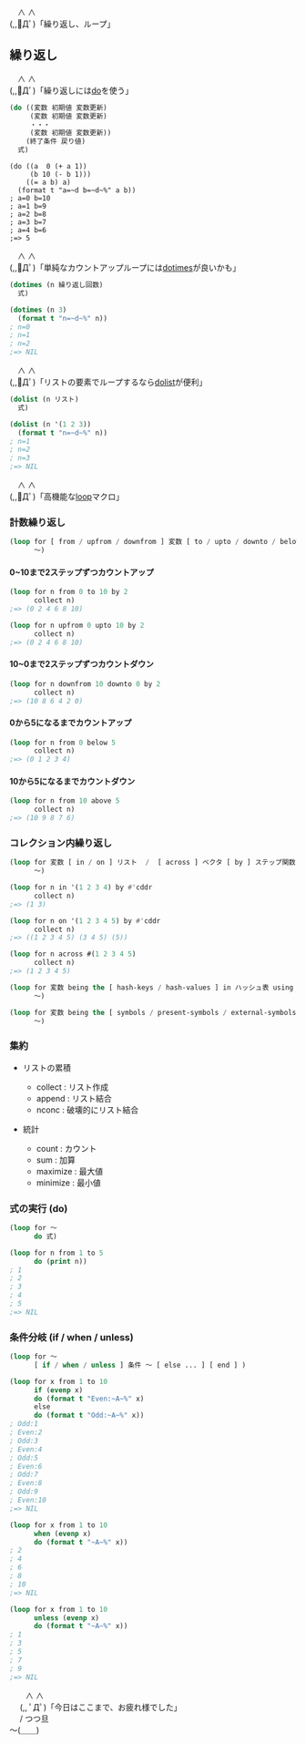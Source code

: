 　∧ ∧  
(,,ﾟДﾟ)「繰り返し、ループ」

## 繰り返し

　∧ ∧  
(,,ﾟДﾟ)「繰り返しには[do](http://www.lispworks.com/documentation/HyperSpec/Body/m_do_do.htm)を使う」

```lisp
(do ((変数 初期値 変数更新)
     (変数 初期値 変数更新)
     ・・・
     (変数 初期値 変数更新))
    (終了条件 戻り値)
  式)
```

```
(do ((a  0 (+ a 1))
     (b 10 (- b 1)))
    ((= a b) a)
  (format t "a=~d b=~d~%" a b))
; a=0 b=10
; a=1 b=9
; a=2 b=8
; a=3 b=7
; a=4 b=6
;=> 5
```

　∧ ∧  
(,,ﾟДﾟ)「単純なカウントアップループには[dotimes](http://www.lispworks.com/documentation/HyperSpec/Body/m_dotime.htm)が良いかも」

```lisp
(dotimes (n 繰り返し回数)
  式)
```

```lisp
(dotimes (n 3)
  (format t "n=~d~%" n))
; n=0
; n=1
; n=2
;=> NIL
```

　∧ ∧  
(,,ﾟДﾟ)「リストの要素でループするなら[dolist](http://www.lispworks.com/documentation/HyperSpec/Body/m_dolist.htm)が便利」

```lisp
(dolist (n リスト)
  式)
```

```lisp
(dolist (n '(1 2 3))
  (format t "n=~d~%" n))
; n=1
; n=2
; n=3
;=> NIL
```

　∧ ∧  
(,,ﾟДﾟ)「高機能な[loop](http://www.lispworks.com/documentation/HyperSpec/Body/m_loop.htm)マクロ」

### 計数繰り返し

```lisp
(loop for [ from / upfrom / downfrom ] 変数 [ to / upto / downto / below / above ] [ by ] ステップ数
      〜)
```

#### 0~10まで2ステップずつカウントアップ

```lisp
(loop for n from 0 to 10 by 2
      collect n)
;=> (0 2 4 6 8 10)
```

```lisp
(loop for n upfrom 0 upto 10 by 2
      collect n)
;=> (0 2 4 6 8 10)
```

#### 10~0まで2ステップずつカウントダウン

```lisp
(loop for n downfrom 10 downto 0 by 2
      collect n)
;=> (10 8 6 4 2 0)
```

#### 0から5になるまでカウントアップ

```lisp
(loop for n from 0 below 5
      collect n)
;=> (0 1 2 3 4)
```

#### 10から5になるまでカウントダウン

```lisp
(loop for n from 10 above 5
      collect n) 
;=> (10 9 8 7 6)
```

### コレクション内繰り返し

```lisp
(loop for 変数 [ in / on ] リスト  /  [ across ] ベクタ [ by ] ステップ関数
      〜)
```

```lisp
(loop for n in '(1 2 3 4) by #'cddr
      collect n)
;=> (1 3)
```

```lisp
(loop for n on '(1 2 3 4 5) by #'cddr
      collect n)
;=> ((1 2 3 4 5) (3 4 5) (5))
```

```lisp
(loop for n across #(1 2 3 4 5)
      collect n)
;=> (1 2 3 4 5)
```

```lisp
(loop for 変数 being the [ hash-keys / hash-values ] in ハッシュ表 using [ hash-value / hash-key ] 変数
      〜)
```

```lisp
(loop for 変数 being the [ symbols / present-symbols / external-symbols ] in パッケージ
      〜)
```

### 集約

* リストの累積
  * collect  : リスト作成
  * append   : リスト結合
  * nconc    : 破壊的にリスト結合

* 統計
  * count    : カウント
  * sum      : 加算
  * maximize : 最大値
  * minimize : 最小値

### 式の実行 (do)

```lisp
(loop for 〜
      do 式)
```

```lisp
(loop for n from 1 to 5
      do (print n))
; 1
; 2
; 3
; 4
; 5
;=> NIL
```

### 条件分岐 (if / when / unless)

```lisp
(loop for 〜
      [ if / when / unless ] 条件 〜 [ else ... ] [ end ] )
```

```lisp
(loop for x from 1 to 10
      if (evenp x)
      do (format t "Even:~A~%" x)
      else
      do (format t "Odd:~A~%" x))
; Odd:1
; Even:2
; Odd:3
; Even:4
; Odd:5
; Even:6
; Odd:7
; Even:8
; Odd:9
; Even:10
;=> NIL
```

```lisp
(loop for x from 1 to 10
      when (evenp x)
      do (format t "~A~%" x))
; 2
; 4
; 6
; 8
; 10
;=> NIL
```

```lisp
(loop for x from 1 to 10
      unless (evenp x)
      do (format t "~A~%" x))
; 1
; 3
; 5
; 7
; 9
;=> NIL
```

　　∧ ∧  
　 (,, ﾟДﾟ)「今日はここまで、お疲れ様でした」  
　 / つつ旦  
～(＿＿)
